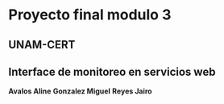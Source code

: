 Proyecto final modulo 3
=======
## UNAM-CERT

## Interface de monitoreo en servicios web



**Avalos Aline**
**Gonzalez Miguel**
**Reyes Jairo**
